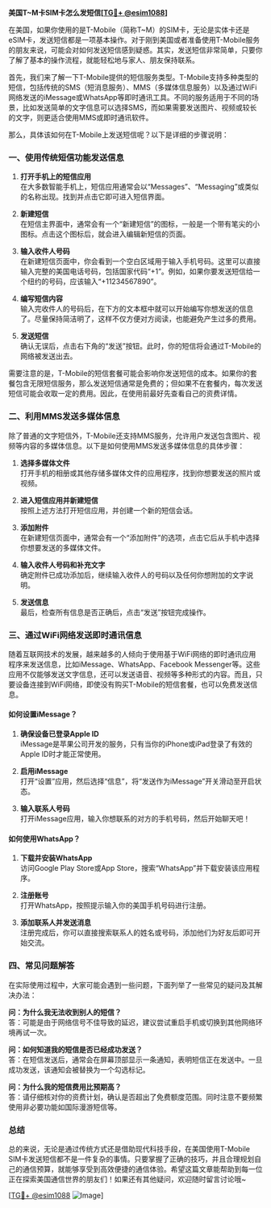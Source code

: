 **美国T~M卡SIM卡怎么发短信[[TG💪+ @esim1088](https://t.me/s/esim1088)]**

在美国，如果你使用的是T-Mobile（简称T~M）的SIM卡，无论是实体卡还是eSIM卡，发送短信都是一项基本操作。对于刚到美国或者准备使用T-Mobile服务的朋友来说，可能会对如何发送短信感到疑惑。其实，发送短信非常简单，只要你了解了基本的操作流程，就能轻松地与家人、朋友保持联系。

首先，我们来了解一下T-Mobile提供的短信服务类型。T-Mobile支持多种类型的短信，包括传统的SMS（短消息服务）、MMS（多媒体信息服务）以及通过WiFi网络发送的iMessage或WhatsApp等即时通讯工具。不同的服务适用于不同的场景，比如发送简单的文字信息可以选择SMS，而如果需要发送图片、视频或较长的文字，则更适合使用MMS或即时通讯软件。

那么，具体该如何在T-Mobile上发送短信呢？以下是详细的步骤说明：

### 一、使用传统短信功能发送信息

1. **打开手机上的短信应用**  
   在大多数智能手机上，短信应用通常会以“Messages”、“Messaging”或类似的名称出现。找到并点击它即可进入短信界面。

2. **新建短信**  
   在短信主界面中，通常会有一个“新建短信”的图标，一般是一个带有笔尖的小图标。点击这个图标后，就会进入编辑新短信的页面。

3. **输入收件人号码**  
   在新建短信页面中，你会看到一个空白区域用于输入手机号码。这里可以直接输入完整的美国电话号码，包括国家代码“+1”。例如，如果你要发送短信给一个纽约的号码，应该输入“+11234567890”。

4. **编写短信内容**  
   输入完收件人的号码后，在下方的文本框中就可以开始编写你想发送的信息了。尽量保持简洁明了，这样不仅方便对方阅读，也能避免产生过多的费用。

5. **发送短信**  
   确认无误后，点击右下角的“发送”按钮。此时，你的短信将会通过T-Mobile的网络被发送出去。

需要注意的是，T-Mobile的短信套餐可能会影响你发送短信的成本。如果你的套餐包含无限短信服务，那么发送短信通常是免费的；但如果不在套餐内，每次发送短信可能会收取一定的费用。因此，在使用前最好先查看自己的资费详情。

### 二、利用MMS发送多媒体信息

除了普通的文字短信外，T-Mobile还支持MMS服务，允许用户发送包含图片、视频等内容的多媒体信息。以下是如何使用MMS发送多媒体信息的具体步骤：

1. **选择多媒体文件**  
   打开手机的相册或其他存储多媒体文件的应用程序，找到你想要发送的照片或视频。

2. **进入短信应用并新建短信**  
   按照上述方法打开短信应用，并创建一个新的短信会话。

3. **添加附件**  
   在新建短信页面中，通常会有一个“添加附件”的选项，点击它后从手机中选择你想要发送的多媒体文件。

4. **输入收件人号码和补充文字**  
   确定附件已成功添加后，继续输入收件人的号码以及任何你想附加的文字说明。

5. **发送信息**  
   最后，检查所有信息是否正确后，点击“发送”按钮完成操作。

### 三、通过WiFi网络发送即时通讯信息

随着互联网技术的发展，越来越多的人倾向于使用基于WiFi网络的即时通讯应用程序来发送信息，比如iMessage、WhatsApp、Facebook Messenger等。这些应用不仅能够发送文字信息，还可以发送语音、视频等多种形式的内容。而且，只要设备连接到WiFi网络，即使没有购买T-Mobile的短信套餐，也可以免费发送信息。

#### 如何设置iMessage？

1. **确保设备已登录Apple ID**  
   iMessage是苹果公司开发的服务，只有当你的iPhone或iPad登录了有效的Apple ID时才能正常使用。

2. **启用iMessage**  
   打开“设置”应用，然后选择“信息”，将“发送作为iMessage”开关滑动至开启状态。

3. **输入联系人号码**  
   打开iMessage应用，输入你想联系的对方的手机号码，然后开始聊天吧！

#### 如何使用WhatsApp？

1. **下载并安装WhatsApp**  
   访问Google Play Store或App Store，搜索“WhatsApp”并下载安装该应用程序。

2. **注册账号**  
   打开WhatsApp，按照提示输入你的美国手机号码进行注册。

3. **添加联系人并发送消息**  
   注册完成后，你可以直接搜索联系人的姓名或号码，添加他们为好友后即可开始交流。

### 四、常见问题解答

在实际使用过程中，大家可能会遇到一些问题，下面列举了一些常见的疑问及其解决办法：

**问：为什么我无法收到别人的短信？**  
答：可能是由于网络信号不佳导致的延迟，建议尝试重启手机或切换到其他网络环境再试一次。

**问：如何知道我的短信是否已经成功发送？**  
答：在短信发送后，通常会在屏幕顶部显示一条通知，表明短信正在发送中。一旦成功发送，该通知会被替换为一个勾选标记。

**问：为什么我的短信费用比预期高？**  
答：请仔细核对你的资费计划，确认是否超出了免费额度范围。同时注意不要频繁使用非必要功能如国际漫游短信等。

### 总结

总的来说，无论是通过传统方式还是借助现代科技手段，在美国使用T-Mobile SIM卡发送短信都不是一件复杂的事情。只要掌握了正确的技巧，并且合理规划自己的通信预算，就能够享受到高效便捷的通信体验。希望这篇文章能帮助到每一位正在探索美国通信世界的朋友们！如果还有其他疑问，欢迎随时留言讨论哦~

[[TG💪+ @esim1088](https://t.me/s/esim1088) ![Image](https://i.postimg.cc/4NQfJmqS/Snipaste-2025-05-13-00-14-12.png)]